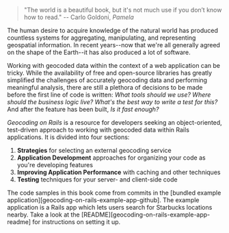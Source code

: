 > "The world is a beautiful book, but it's not much use if you don’t know how to
read." -- Carlo Goldoni, *Pamela*

The human desire to acquire knowledge of the natural world has produced
countless systems for aggregating, manipulating, and representing geospatial
information. In recent years--now that we're all generally agreed on the
shape of the Earth--it has also produced a lot of software.

Working with geocoded data within the context of a web application can be
tricky. While the availability of free and open-source libraries has greatly
simplified the challenges of accurately geocoding data and performing meaningful
analysis, there are still a plethora of decisions to be made before the
first line of code is written: *What tools should we use? Where should the
business logic live? What's the best way to write a test for this?* And after
the feature has been built, *Is it fast enough?*

*Geocoding on Rails* is a resource for developers seeking an object-oriented,
test-driven approach to working with geocoded data within Rails
applications. It is divided into four sections:

1. **Strategies** for selecting an external geocoding service
1. **Application Development** approaches for organizing your code as you're
   developing features
1. **Improving Application Performance** with caching and other techniques
1. **Testing** techniques for your server- and client-side code

The code samples in this book come from commits in the [bundled example
application][geocoding-on-rails-example-app-github]. The example application
is a Rails app which lets users search for Starbucks locations nearby. Take a
look at the [README][geocoding-on-rails-example-app-readme] for instructions
on setting it up.
